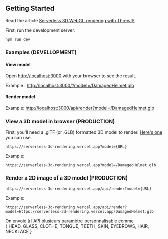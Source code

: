 ## Getting Started

Read the article [Serverless 3D WebGL rendering with ThreeJS](https://rainer.im/blog/serverless-3d-rendering).

First, run the development server:

```bash
npm run dev
```
### Examples (DEVELLOPMENT)

#### View model
Open [http://localhost:3000](http://localhost:3000) with your browser to see the result.

Example : [http://localhost:3000/?model=/DamagedHelmet.glb](http://localhost:3000/?model=/DamagedHelmet.glb)

#### Render model

Example: [http://localhost:3000/api/render?model=/DamagedHelmet.glb](http://localhost:3000/api/render?model=/DamagedHelmet.glb)

### View a 3D model in browser (PRODUCTION)

First, you'll need a .glTF (or .GLB) formatted 3D model to render. [Here's one](http://serverless-3d-rendering.vercel.app/DamagedHelmet.glb) you can use.

`https://serverless-3d-rendering.vercel.app?model={URL}`

Example:

`https://serverless-3d-rendering.vercel.app?model=/DamagedHelmet.glb`

### Render a 2D image of a 3D model (PRODUCTION)

`https://serverless-3d-rendering.vercel.app/api/render?model={URL}`

Example:

`https://serverless-3d-rendering.vercel.app/api/render?model=https://serverless-3d-rendering.vercel.app/DamagedHelmet.glb`

On envoie à l'API plusieurs paramètre personnalisable comme  
{
HEAD,
GLASS,
CLOTHE,
TONGUE,
TEETH,
SKIN,
EYEBROWS,
HAIR,
NECKLACE
}